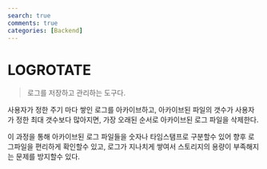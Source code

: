 ```yaml
---
search: true
comments: true
categories: [Backend]
---
```


# LOGROTATE

> 로그를 저장하고 관리하는 도구다. 

사용자가 정한 주기 마다 쌓인 로그를 아카이브하고, 아카이브된 파일의 갯수가 사용자가 정한 최대 갯수보다 많아지면, 가장 오래된 순서로 아카이브된 로그 파일을 삭제한다.

이 과정을 통해 아카이브된 로그 파일들을 숫자나 타임스탬프로 구분할수 있어 향후 로그파일을 편리하게 확인할수 있고, 로그가 지나치게 쌓여서 스토리지의 용량이 부족해지는 문제를 방지할수 있다.

